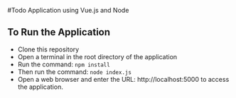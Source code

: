 #Todo Application using Vue.js and Node

## To Run the Application

* Clone this repository
* Open a terminal in the root directory of the application 
* Run the command: `npm install`
* Then run the command: `node index.js`
* Open a web browser and enter the URL: http://localhost:5000 to access the application.